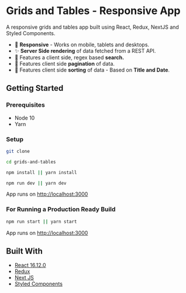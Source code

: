 # Grids and Tables - Responsive App

A responsive grids and tables app built using React, Redux, NextJS and Styled Components.

- 📱 **Responsive** - Works on mobile, tablets and desktops.
- ✨ **Server Side rendering** of data fetched from a REST API.
- 📙 Features a client side, regex based **search.**
- 🚩 Features client side **pagination** of data.
- 📅 Features client side **sorting** of data - Based on **Title and Date**.

## Getting Started

### Prerequisites

- Node 10
- Yarn

### Setup

```bash
git clone

cd grids-and-tables

npm install || yarn install

npm run dev || yarn dev
```

App runs on [http://localhost:3000](http://localhost:3000)

### For Running a Production Ready Build

```bash
npm run start || yarn start
```

App runs on [http://localhost:3000](http://localhost:3000)

## Built With

- [React 16.12.0](https://reactjs.org/)
- [Redux](https://redux.js.org/)
- [Next JS](https://github.com/zeit/next.js)
- [Styled Components](https://www.styled-components.com/)
